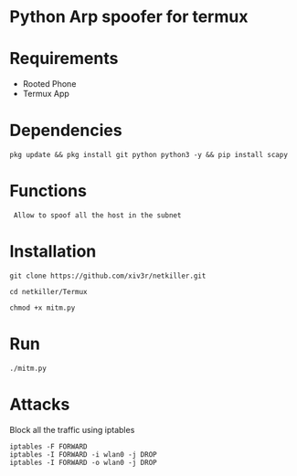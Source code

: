 # Python Arp spoofer for termux

# Requirements
- Rooted Phone
- Termux App

# Dependencies
```
pkg update && pkg install git python python3 -y && pip install scapy
```
# Functions
` Allow to spoof all the host in the subnet`

# Installation
```
git clone https://github.com/xiv3r/netkiller.git
```
```
cd netkiller/Termux
```
```
chmod +x mitm.py
```
# Run
```
./mitm.py
```
# Attacks
Block all the traffic using iptables
```
iptables -F FORWARD 
iptables -I FORWARD -i wlan0 -j DROP
iptables -I FORWARD -o wlan0 -j DROP
```
